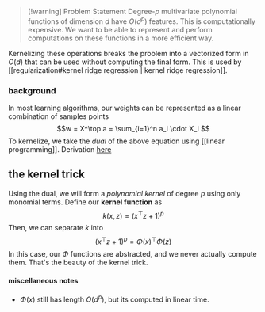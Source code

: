 >[!warning] Problem Statement
> Degree-$p$ multivariate polynomial functions of dimension $d$ have $O(d^p)$ features. This is computationally expensive. We want to be able to represent and perform computations on these functions in a more efficient way.

Kernelizing these operations breaks the problem into a vectorized form in $O(d)$ that can be used without computing the final form. This is used by [[regularization#kernel ridge regression | kernel ridge regression]]. 

### background
In most learning algorithms, our weights can be represented as a linear combination of samples points
$$w = X^\top a = \sum_{i=1}^n a_i \cdot X_i $$
To kernelize, we take the *dual* of the above equation using [[linear programming]]. Derivation [here](https://people.eecs.berkeley.edu/~jrs/189/lec/16.pdf) 
## the kernel trick
Using the dual, we will form a *polynomial kernel* of degree $p$ using only monomial terms. Define our **kernel function** as
$$k(x,z) = (x^\top z + 1)^p$$
Then, we can separate $k$ into 
$$(x^\top z + 1)^p = \Phi(x)^\top \Phi(z)$$
In this case, our $\Phi$ functions are abstracted, and we never actually compute them. That's the beauty of the kernel trick.

#### miscellaneous notes
- $\Phi(x)$ still has length $O(d^p)$, but its computed in linear time. 